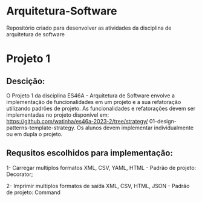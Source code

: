 # Arquitetura-Software
Repositório criado para desenvolver as atividades da disciplina de arquitetura de software

# Projeto 1

## Descição:
O Projeto 1 da disciplina ES46A - Arquitetura de Software envolve a implementação
de funcionalidades em um projeto e a sua refatoração utilizando padrões de projeto. As funcionalidades e refatorações devem ser implementadas no projeto disponível em: https://github.com/watinha/es46a-2023-2/tree/strategy/
01-design-patterns-template-strategy. Os alunos devem implementar individualmente ou em dupla o projeto.

## Requsitos escolhidos para implementação:
1- Carregar multiplos formatos XML, CSV, YAML, HTML - Padrão de projeto: Decorator;

2- Imprimir multiplos formatos de saída XML, CSV, HTML, JSON - Padrão de projeto: Command
